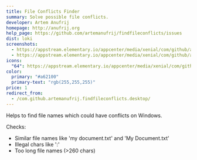 ```yaml
---
title: File Conflicts Finder
summary: Solve possible file conflicts.
developer: Artem Anufrij
homepage: http://anufrij.org
help_page: https://github.com/artemanufrij/findfileconflicts/issues
dist: loki
screenshots:
  - https://appstream.elementary.io/appcenter/media/xenial/com/github/artemanufrij.findfileconflicts.desktop/4CCACAE7A9F8FD4924347BDDED4A582B/screenshots/image-1_orig.png
  - https://appstream.elementary.io/appcenter/media/xenial/com/github/artemanufrij.findfileconflicts.desktop/4CCACAE7A9F8FD4924347BDDED4A582B/screenshots/image-2_orig.png
icons:
  "64": https://appstream.elementary.io/appcenter/media/xenial/com/github/artemanufrij.findfileconflicts.desktop/4CCACAE7A9F8FD4924347BDDED4A582B/icons/64x64/com.github.artemanufrij.findfileconflicts_com.github.artemanufrij.findfileconflicts.png
color:
  primary: "#a62100"
  primary-text: "rgb(255,255,255)"
price: 1
redirect_from:
  - /com.github.artemanufrij.findfileconflicts.desktop/
---
```


<p>Helps to find file names which could have conflicts on Windows.</p>
<p>Checks:</p>
<ul>
  <li>Similar file names like &apos;my document.txt&apos; and &apos;My Document.txt&apos;</li>
  <li>Illegal chars like &apos;:&apos;</li>
  <li>Too long file names (&gt;260 chars)</li>
</ul>